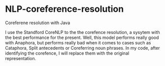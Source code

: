 NLP-coreference-resolution
==========================

Coreferene resolution with Java

I use the Standford CoreNLP to the the corefence resolution, a sysytem with the best performance for the present. Well, this model performs really good with Anaphora, but performs really bad when it comes to cases such as Cataphora, Split antecedents or Coreferring noun phrases.
In my code, after identifying the corefence, I will replace them with the original representation.
